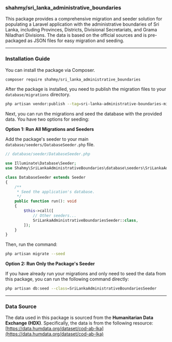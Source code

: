 ### shahmy/sri\_lanka\_administrative\_boundaries

This package provides a comprehensive migration and seeder solution for populating a Laravel application with the administrative boundaries of Sri Lanka, including Provinces, Districts, Divisional Secretariats, and Grama Niladhari Divisions. The data is based on the official sources and is pre-packaged as JSON files for easy migration and seeding.

-----

### Installation Guide

You can install the package via Composer.

```bash
composer require shahmy/sri_lanka_administrative_boundaries
```

After the package is installed, you need to publish the migration files to your `database/migrations` directory.

```bash
php artisan vendor:publish --tag=sri-lanka-administrative-boundaries-migrations
```

Next, you can run the migrations and seed the database with the provided data. You have two options for seeding:

**Option 1: Run All Migrations and Seeders**

Add the package's seeder to your main `database/seeders/DatabaseSeeder.php` file.

```php
// database/seeder/DatabaseSeeder.php

use Illuminate\Database\Seeder;
use Shahmy\SriLankaAdministrativeBoundaries\database\seeders\SriLankaAdministrativeBoundariesSeeder;

class DatabaseSeeder extends Seeder
{
    /**
     * Seed the application's database.
     */
    public function run(): void
    {
        $this->call([
            // Other seeders...
            SriLankaAdministrativeBoundariesSeeder::class,
        ]);
    }
}
```

Then, run the command:

```bash
php artisan migrate --seed
```

**Option 2: Run Only the Package's Seeder**

If you have already run your migrations and only need to seed the data from this package, you can run the following command directly:

```bash
php artisan db:seed --class=SriLankaAdministrativeBoundariesSeeder
```

-----

### Data Source

The data used in this package is sourced from the **Humanitarian Data Exchange (HDX)**. Specifically, the data is from the following resource: [https://data.humdata.org/dataset/cod-ab-lka](https://data.humdata.org/dataset/cod-ab-lka)